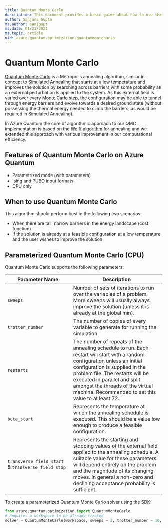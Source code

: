 ```yaml
---
title: Quantum Monte Carlo 
description: This document provides a basic guide about how to use the Quantum Monte Carlo solver.
author: Sanjana Gupta
ms.author: sanjgupt
ms.date: 01/21/2021
ms.topic: article
uid: azure.quantum.optimization.quantummontecarlo
---
```


# Quantum Monte Carlo

[Quantum Monte Carlo](https://en.wikipedia.org/wiki/Quantum_Monte_Carlo) is a Metropolis annealing algorithm, similar in concept to [Simulated Annealing](xref:azure.quantum.optimization.simulatedannealing) that starts at a low temperature and improves the solution by searching across barriers with some probability as an external perturbation is applied to the system.
As this external field is varied over every Monte Carlo step, the configuration may be able to tunnel through energy barriers and evolve towards a desired ground state (without possessing the thermal energy needed to climb the barriers, as would be required in Simulated Annealing).

In Azure Quantum the core of algorithmic approach to our QMC implementation is based on the [Wolff algorithm](https://en.wikipedia.org/wiki/Wolff_algorithm) for annealing and we extended this approach with various improvement in our computational efficiency.

## Features of Quantum Monte Carlo on Azure Quantum

- Parametrized mode (with parameters)
- Ising and PUBO input formats
- CPU only
  
## When to use Quantum Monte Carlo

This algorithm should perform best in the following two scenarios:

- When there are tall, narrow barriers in the energy landscape (cost function)
- If the solution is already at a feasible configuration at a low temperature and the user wishes to improve the solution
  
## Parameterized Quantum Monte Carlo (CPU)

Quantum Monte Carlo supports the following parameters:

| Parameter Name | Description |
|----------------|-------------|
| `sweeps`       |   Number of sets of iterations to run over the variables of a problem. More sweeps will usually always improve the solution (unless it is already at the global min).|
| `trotter_number`| The number of copies of every variable to generate for running the simulation. |
|`restarts`| The number of repeats of the annealing schedule to run. Each restart will start with a random configuration unless an initial configuration is supplied in the problem file. The restarts will be executed in parallel and split amongst the threads of the virtual machine. Recommended to set this value to at least 72.|
|`beta_start`| Represents the temperature at which the annealing schedule is executed. This should be a value low enough to produce a feasible configuration. |
|`transverse_field_start` & `transverse_field_stop`| Represents the starting and stopping values of the external field applied to the annealing schedule. A suitable value for these parameters will depend entirely on the problem and the magnitude of its changing moves. In general a non-zero and declining acceptance probability is sufficient.|

To create a parameterized Quantum Monte Carlo solver using the SDK:

```python
from azure.quantum.optimization import QuantumMonteCarlo
# Requires a workspace to be already created
solver = QuantumMonteCarlo(workspace, sweeps = 2, trotter_number = 10, restarts = 72, seed = 22, beta_start = 0.1, transverse_field_start = 10, transverse_field_ebd = 0.1)
```
